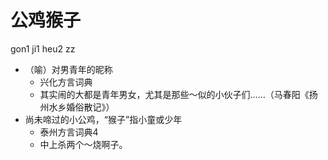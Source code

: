 # 公鸡猴子
gon1 ji1 heu2 zz
+ （喻）对男青年的昵称
  * 兴化方言词典
  - 其实闹的大都是青年男女，尤其是那些～似的小伙子们……（马春阳《扬州水乡婚俗散记》）
+ 尚未啼过的小公鸡，“猴子”指小童或少年
  * 泰州方言词典4
  - 中上杀两个～烧啊子。
